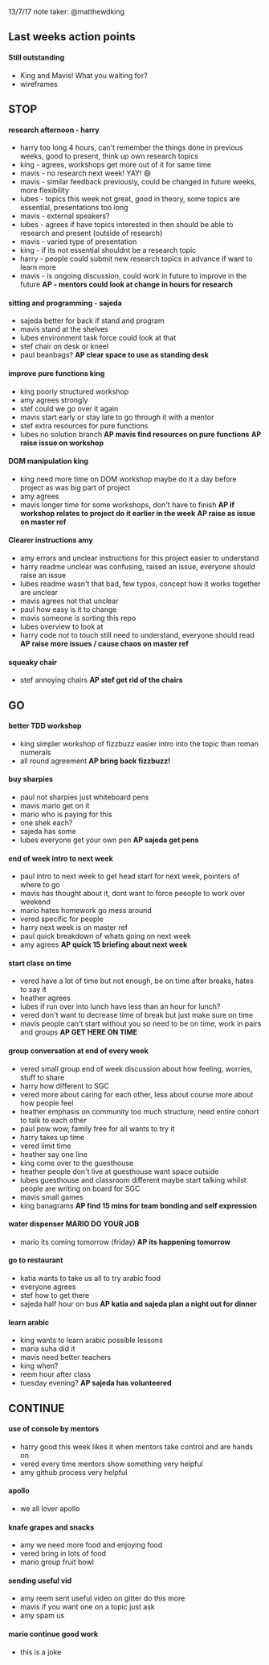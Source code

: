 13/7/17
note taker: @matthewdking

## Last weeks action points
#### Still outstanding
- King and Mavis! What you waiting for?
- wireframes

## STOP

#### research afternoon - harry
- harry too long 4 hours, can't remember the things done in previous weeks, good to present, think up own research topics
- king - agrees, workshops get more out of it for same time
- mavis - no research next week! YAY! :smile:
- mavis - similar feedback previously, could be changed in future weeks, more flexibility
- lubes - topics this week not great, good in theory, some topics are essential, presentations too long
- mavis - external speakers?
- lubes - agrees if have topics interested in then should be able to research and present (outside of research)
- mavis - varied type of presentation
- king - if its not essential shouldnt be a research topic
- harry - people could submit new research topics in advance if want to learn more
- mavis - is ongoing discussion, could work in future to improve in the future
**AP - mentors could look at change in hours for research**

#### sitting and programming - sajeda
- sajeda better for back if stand and program
- mavis stand at the shelves
- lubes environment task force could look at that
- stef chair on desk or kneel
- paul beanbags?
**AP clear space to use as standing desk**

#### improve pure functions king
- king poorly structured workshop
- amy agrees strongly
- stef could we go over it again
- mavis start early or stay late to go through it with a mentor
- stef extra resources for pure functions
- lubes no solution branch
**AP mavis find resources on pure functions**
**AP raise issue on workshop**

#### DOM manipulation king
- king need more time on DOM workshop maybe do it a day before project as was big part of project
- amy agrees
- mavis longer time for some workshops, don't have to finish
**AP if workshop relates to project do it earlier in the week**
**AP raise as issue on master ref**

#### Clearer instructions amy
- amy errors and unclear instructions for this project easier to understand
- harry readme unclear was confusing, raised an issue, everyone should raise an issue
- lubes readme wasn't that bad, few typos, concept how it works together are unclear
- mavis agrees not that unclear
- paul how easy is it to change
- mavis someone is sorting this repo
- lubes overview to look at
- harry code not to touch still need to understand, everyone should read
**AP raise more issues / cause chaos on master ref**

#### squeaky chair
- stef annoying chairs
**AP stef get rid of the chairs**

## GO

#### better TDD workshop
- king simpler workshop of fizzbuzz easier intro into the topic than roman numerals
- all round agreement
**AP bring back fizzbuzz!**

#### buy sharpies
- paul not sharpies just whiteboard pens
- mavis mario get on it
- mario who is paying for this
- one shek each?
- sajeda has some
- lubes everyone get your own pen
**AP sajeda get pens**

#### end of week intro to next week
- paul intro to next week to get head start for next week, pointers of where to go
- mavis has thought about it, dont want to force peeople to work over weekend
- mario hates homework go mess around
- vered specific for people
- harry next week is on master ref
- paul quick breakdown of whats going on next week
- amy agrees
**AP quick 15 briefing about next week**

#### start class on time
- vered have a lot of time but not enough, be on time after breaks, hates to say it
- heather agrees
- lubes if run over into lunch have less than an hour for lunch?
- vered don't want to decrease time of break but just make sure on time
- mavis people can't start without you so need to be on time, work in pairs and groups
**AP GET HERE ON TIME**

#### group conversation at end of every week
- vered small group end of week discussion about how feeling, worries, stuff to share
- harry how different to SGC
- vered more about caring for each other, less about course more about how people feel
- heather emphasis on community too much structure, need entire cohort to talk to each other
- paul pow wow, family free for all wants to try it
- harry takes up time
- vered limit time
- heather say one line
- king come over to the guesthouse
- heather people don't live at guesthouse want space outside
- lubes guesthouse and classroom different maybe start talking whilst people are writing on board for SGC
- mavis small games
- king banagrams
**AP find 15 mins for team bonding and self expression**

#### water dispenser MARIO DO YOUR JOB
- mario its coming tomorrow (friday)
**AP its happening tomorrow**

#### go to restaurant
- katia wants to take us all to try arabic food
- everyone agrees
- stef how to get there
- sajeda half hour on bus
**AP katia and sajeda plan a night out for dinner**

#### learn arabic
- king wants to learn arabic possible lessons
- maria suha did it
- mavis need better teachers
- king when?
- reem hour after class
- tuesday evening?
**AP sajeda has volunteered**

## CONTINUE

#### use of console by mentors
- harry good this week likes it when mentors take control and are hands on
- vered every time mentors show something very helpful
- amy github process very helpful

#### apollo
- we all lover apollo

#### knafe grapes and snacks
- amy we need more food and enjoying food
- vered bring in lots of food
- mario group fruit bowl

#### sending useful vid
- amy reem sent useful video on gitter do this more
- mavis if you want one on a topic just ask
- amy spam us

#### mario continue good work
- this is a joke
